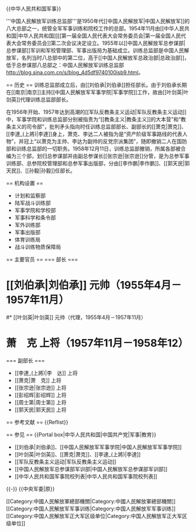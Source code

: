 {{中华人民共和国军事}}

'''中国人民解放军训练总监部'''是1950年代[[中国人民解放军|中国人民解放军]]的八大总部之一，统管全军军事训练和院校工作的总部。1954年11月由[[中华人民共和国|中华人民共和国]][[第一届全国人民代表大会常务委员会|第一届全国人民代表大会常务委员会]]第二次会议决定设立。1955年以[[中国人民解放军总参谋部|总参谋部]]军训和军校管理部、军事出版局为基础成立。训练总监部是中国人民解放军，名列当时八总部中的第二位，高于[[中国人民解放军总政治部|总政治部]]，低于总参谋部<ref>八总部之：中国人民解放军训练总监部 http://blog.sina.com.cn/s/blog_4d5df9740100isb9.html</ref>。

== 历史 ==
训练总监部成立后，由[[刘伯承|刘伯承]]担任部长。由于刘伯承长期在[[南京|南京]]主持[[中国人民解放军军事学院|军事学院]]工作，故由[[叶剑英|叶剑英]]代理训练总监部部长。

在1956年开始、1957年达到高潮的[[军队反教条主义运动|军队反教条主义运动]]中，军事学院和训练总监部分别被指责为“[[教条主义|教条主义]]的大本营”和“教条主义的司令部”，批判矛头指向时任训练总监部部长、副部长的[[萧克|萧克]]、[[李達_(上將)|李達]]身上，萧克、李达二人被指为是“资产阶级军事路线的代表人物”，并冠上“以萧克为主帅、李达为副帅的反党宗派集团”，随即撤销二人在国防部和训练总监部的一切职务。1958年12月11日，训练总监部撤销，所属各部被合编为三个部，划归总参谋部并由副总参谋长[[张宗逊|张宗逊]]分管，是为总参军事训练部、总参院校管理部和总参军事出版部，分由[[李作鹏|李作鹏]]、[[郭天民|郭天民]]、[[孙毅|孙毅]]任部长。

== 机构设置 ==
* 计划和监察部
* 陆军战斗训练部
* 军事学院和学校部
* 军事科学和条令部
* 军外训练部
* 军事出版部
* 体育训练局
* 战斗训练物质保障局

== 主要官员 ==
=== 部长 ===
# [[刘伯承|刘伯承]] 元帅（1955年4月－1957年11月）
#* [[叶剑英|叶剑英]] 元帅（代理，1955年4月－1957年11月）
# 萧　克 上将（1957年11月－1958年12）

=== 副部长 ===
* [[李達_(上將)|李　达]] 上将
* [[萧克|萧　克]] 上将
* [[张宗逊|张宗逊]] 上将
* [[彭绍辉|彭绍辉]] 上将
* [[周士第|周士第]] 上将
* [[郭天民|郭天民]] 上将

== 参考文献 ==
{{Reflist}}

== 参见 ==
{{Portal box|中华人民共和国|中国共产党|军事|教育}}
* [[刘伯承|刘伯承]]、[[中国人民解放军军事学院|中国人民解放军军事学院]]
* [[叶剑英|叶剑英]]、[[萧克|萧克]]、[[李達_(上將)|李達]]
* [[军队反教条主义运动|军队反教条主义运动]]
* [[中国人民解放军总参谋部军训部|中国人民解放军总参谋部军训部]]
* [[中华人民共和国军事院校列表|中华人民共和国军事院校列表]]

{{-}}
{{中央军委|原}}

[[Category:中國人民解放軍總部機關|Category:中國人民解放軍總部機關]]
[[Category:中国人民解放军军事训练|Category:中国人民解放军军事训练]]
[[Category:中国人民解放军正大军区级单位|Category:中国人民解放军正大军区级单位]]